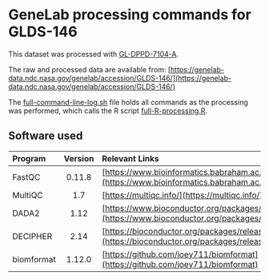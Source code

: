 # GeneLab processing commands for GLDS-146

This dataset was processed with [GL-DPPD-7104-A](../../GL-DPPD-7104-A.md).

The raw and processed data are available from: [https://genelab-data.ndc.nasa.gov/genelab/accession/GLDS-146/](https://genelab-data.ndc.nasa.gov/genelab/accession/GLDS-146/)

The [full-command-line-log.sh](full-command-line-log.sh) file holds all commands as the processing was performed, which calls the R script [full-R-processing.R](full-R-processing.R). 


## Software used  

|Program|Version|Relevant Links|
|:------|:-----:|:-------------|
|FastQC|0.11.8|[https://www.bioinformatics.babraham.ac.uk/projects/fastqc/](https://www.bioinformatics.babraham.ac.uk/projects/fastqc/)|
|MultiQC|1.7|[https://multiqc.info/](https://multiqc.info/)|
|DADA2|1.12|[https://www.bioconductor.org/packages/release/bioc/html/dada2.html](https://www.bioconductor.org/packages/release/bioc/html/dada2.html)|
|DECIPHER|2.14|[https://bioconductor.org/packages/release/bioc/html/DECIPHER.html](https://bioconductor.org/packages/release/bioc/html/DECIPHER.html)|
|biomformat|1.12.0|[https://github.com/joey711/biomformat](https://github.com/joey711/biomformat)|

